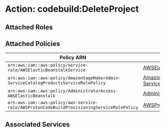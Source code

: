 # Action: codebuild:DeleteProject

## Attached Roles

## Attached Policies

| Policy ARN | Policy Name |
|------------|-------------|
| `arn:aws:iam::aws:policy/service-role/AWSElasticBeanstalkService` | [AWSElasticBeanstalkService](../policies.md#awselasticbeanstalkservice) |
| `arn:aws:iam::aws:policy/AmazonSageMakerAdmin-ServiceCatalogProductsServiceRolePolicy` | [AmazonSageMakerAdmin-ServiceCatalogProductsServiceRolePolicy](../policies.md#amazonsagemakeradmin-servicecatalogproductsservicerolepolicy) |
| `arn:aws:iam::aws:policy/AdministratorAccess-AWSElasticBeanstalk` | [AdministratorAccess-AWSElasticBeanstalk](../policies.md#administratoraccess-awselasticbeanstalk) |
| `arn:aws:iam::aws:policy/aws-service-role/AWSProtonCodeBuildProvisioningServiceRolePolicy` | [AWSProtonCodeBuildProvisioningServiceRolePolicy](../policies.md#awsprotoncodebuildprovisioningservicerolepolicy) |

## Associated Services

